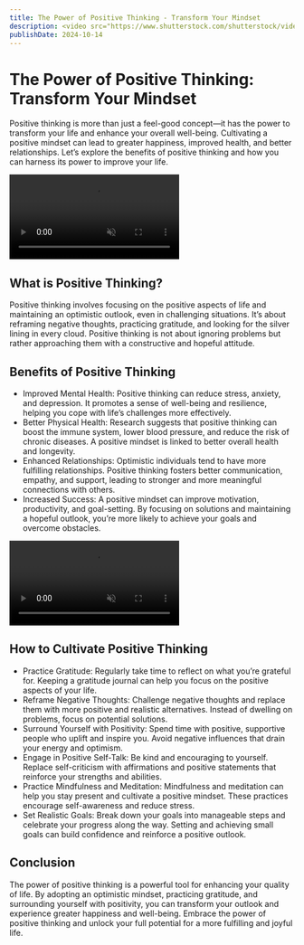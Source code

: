 ```yaml
---
title: The Power of Positive Thinking - Transform Your Mindset
description: <video src="https://www.shutterstock.com/shutterstock/videos/3434489259/preview/stock-footage-creative-office-professional-female-programmer-uses-headphones-working-on-desktop-computer.webm" controls autoplay muted> muted</video> Discover the benefits of positive thinking and learn how to cultivate a more optimistic mindset for a happier life.
publishDate: 2024-10-14
---
```

# The Power of Positive Thinking: Transform Your Mindset
Positive thinking is more than just a feel-good concept—it has the power to transform your life and enhance your overall well-being. Cultivating a positive mindset can lead to greater happiness, improved health, and better relationships. Let’s explore the benefits of positive thinking and how you can harness its power to improve your life.

<video src="https://www.shutterstock.com/shutterstock/videos/1098940941/preview/stock-footage-graphic-designer-drawing-sketches-logo-design-the-concept-of-a-new-brand-professional-creative.webm"  controls muted muted></video>

## What is Positive Thinking?
Positive thinking involves focusing on the positive aspects of life and maintaining an optimistic outlook, even in challenging situations. It’s about reframing negative thoughts, practicing gratitude, and looking for the silver lining in every cloud. Positive thinking is not about ignoring problems but rather approaching them with a constructive and hopeful attitude.

## Benefits of Positive Thinking
 * Improved Mental Health: Positive thinking can reduce stress, anxiety, and depression. It promotes a sense of well-being and resilience, helping you cope with life’s challenges more effectively.
 * Better Physical Health: Research suggests that positive thinking can boost the immune system, lower blood pressure, and reduce the risk of chronic diseases. A positive mindset is linked to better overall health and longevity.
 * Enhanced Relationships: Optimistic individuals tend to have more fulfilling relationships. Positive thinking fosters better communication, empathy, and support, leading to stronger and more meaningful connections with others.
 * Increased Success: A positive mindset can improve motivation, productivity, and goal-setting. By focusing on solutions and maintaining a hopeful outlook, you’re more likely to achieve your goals and overcome obstacles.

<video src="https://www.shutterstock.com/shutterstock/videos/1093881551/preview/stock-footage-ui-designer-sketches-the-user-interface-of-a-web-application-for-a-mobile-phone-a-developer.webm"  controls muted muted></video>

## How to Cultivate Positive Thinking
 * Practice Gratitude: Regularly take time to reflect on what you’re grateful for. Keeping a gratitude journal can help you focus on the positive aspects of your life.
 * Reframe Negative Thoughts: Challenge negative thoughts and replace them with more positive and realistic alternatives. Instead of dwelling on problems, focus on potential solutions.
 * Surround Yourself with Positivity: Spend time with positive, supportive people who uplift and inspire you. Avoid negative influences that drain your energy and optimism.
 * Engage in Positive Self-Talk: Be kind and encouraging to yourself. Replace self-criticism with affirmations and positive statements that reinforce your strengths and abilities.
 * Practice Mindfulness and Meditation: Mindfulness and meditation can help you stay present and cultivate a positive mindset. These practices encourage self-awareness and reduce stress.
 * Set Realistic Goals: Break down your goals into manageable steps and celebrate your progress along the way. Setting and achieving small goals can build confidence and reinforce a positive outlook.

## Conclusion
The power of positive thinking is a powerful tool for enhancing your quality of life. By adopting an optimistic mindset, practicing gratitude, and surrounding yourself with positivity, you can transform your outlook and experience greater happiness and well-being. Embrace the power of positive thinking and unlock your full potential for a more fulfilling and joyful life.